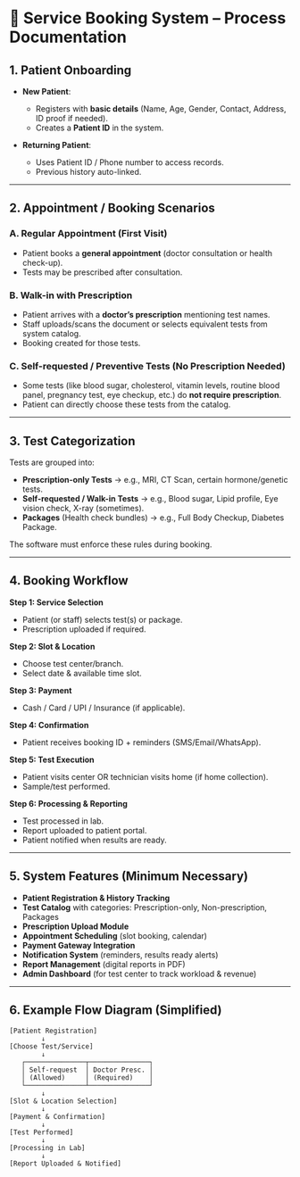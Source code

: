 # 🏥 Service Booking System – Process Documentation

## 1. Patient Onboarding

- **New Patient**:
  
  - Registers with **basic details** (Name, Age, Gender, Contact, Address, ID proof if needed).
  - Creates a **Patient ID** in the system.
- **Returning Patient**:
  
  - Uses Patient ID / Phone number to access records.
  - Previous history auto-linked.

---

## 2. Appointment / Booking Scenarios

### **A. Regular Appointment (First Visit)**

- Patient books a **general appointment** (doctor consultation or health check-up).
- Tests may be prescribed after consultation.

### **B. Walk-in with Prescription**

- Patient arrives with a **doctor’s prescription** mentioning test names.
- Staff uploads/scans the document or selects equivalent tests from system catalog.
- Booking created for those tests.

### **C. Self-requested / Preventive Tests (No Prescription Needed)**

- Some tests (like blood sugar, cholesterol, vitamin levels, routine blood panel, pregnancy test, eye checkup, etc.) do **not require prescription**.
- Patient can directly choose these tests from the catalog.

---

## 3. Test Categorization

Tests are grouped into:

- **Prescription-only Tests** → e.g., MRI, CT Scan, certain hormone/genetic tests.
- **Self-requested / Walk-in Tests** → e.g., Blood sugar, Lipid profile, Eye vision check, X-ray (sometimes).
- **Packages** (Health check bundles) → e.g., Full Body Checkup, Diabetes Package.

The software must enforce these rules during booking.

---

## 4. Booking Workflow

**Step 1: Service Selection**

- Patient (or staff) selects test(s) or package.
- Prescription uploaded if required.

**Step 2: Slot & Location**

- Choose test center/branch.
- Select date & available time slot.

**Step 3: Payment**

- Cash / Card / UPI / Insurance (if applicable).

**Step 4: Confirmation**

- Patient receives booking ID + reminders (SMS/Email/WhatsApp).

**Step 5: Test Execution**

- Patient visits center OR technician visits home (if home collection).
- Sample/test performed.

**Step 6: Processing & Reporting**

- Test processed in lab.
- Report uploaded to patient portal.
- Patient notified when results are ready.

---

## 5. System Features (Minimum Necessary)

- **Patient Registration & History Tracking**
- **Test Catalog** with categories: Prescription-only, Non-prescription, Packages
- **Prescription Upload Module**
- **Appointment Scheduling** (slot booking, calendar)
- **Payment Gateway Integration**
- **Notification System** (reminders, results ready alerts)
- **Report Management** (digital reports in PDF)
- **Admin Dashboard** (for test center to track workload & revenue)

---

## 6. Example Flow Diagram (Simplified)

```
[Patient Registration] 
        ↓
[Choose Test/Service]
        ↓
   ┌───────────────┬───────────────┐
   │ Self-request  │ Doctor Presc. │
   │ (Allowed)     │ (Required)    │
   └───────────────┴───────────────┘
        ↓
[Slot & Location Selection]
        ↓
[Payment & Confirmation]
        ↓
[Test Performed]
        ↓
[Processing in Lab]
        ↓
[Report Uploaded & Notified]
```



